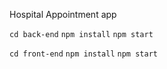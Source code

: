 Hospital Appointment app


`cd back-end`
`npm install`
`npm start`

`cd front-end`
`npm install`
`npm start`
